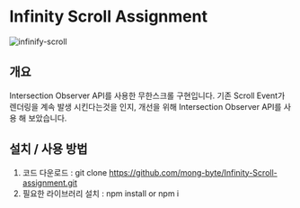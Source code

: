 # Infinity Scroll Assignment

![infinify-scroll](https://user-images.githubusercontent.com/75971035/127178312-b1a6db13-0f24-4532-853f-24404e9b1b99.gif)

## 개요

Intersection Observer API를 사용한 무한스크롤 구현입니다.
기존 Scroll Event가 렌더링을 계속 발생 시킨다는것을 인지, 개선을 위해
Intersection Observer API를 사용 해 보았습니다.

## 설치 / 사용 방법

1. 코드 다운로드 : git clone https://github.com/mong-byte/Infinity-Scroll-assignment.git
2. 필요한 라이브러리 설치 : npm install or npm i

